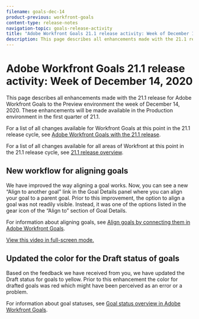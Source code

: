 ```yaml
---
filename: goals-dec-14
product-previous: workfront-goals
content-type: release-notes
navigation-topic: goals-release-activity
title: "Adobe Workfront Goals 21.1 release activity: Week of December 14, 2020"
description: This page describes all enhancements made with the 21.1 release for Adobe Workfront Goals to the Preview environment the week of December 14, 2020. These enhancements will be made available in the Production environment in the first quarter of 21.1.
---
```


# Adobe Workfront Goals 21.1 release activity:&nbsp;Week of December 14, 2020

This page describes all enhancements made with the 21.1 release for Adobe Workfront Goals to the Preview environment the week of December 14, 2020. These enhancements will be made available in the Production environment in the first quarter of 21.1.

For a list of all changes available for Workfront Goals at this point in the 21.1 release cycle, see [Adobe Workfront Goals with the 21.1 release](../../../../product-announcements/product-releases/goals-release-activity/goals-release-21-1.md).

For a list of all changes available for all areas of Workfront at this point in the 21.1 release cycle, see [21.1 release overview](../../../../product-announcements/product-releases/21.1-release-activity/21-1-release-overview.md).

## New workflow for aligning goals

We have improved the way aligning a goal works. Now, you can see a new “Align to another goal” link in the Goal Details panel where you can align your goal to a parent goal. Prior to this improvement, the option to align a goal was not readily visible. Instead, it was one of the options listed in the gear icon of the “Align to” section of Goal Details.

For information about aligning goals, see [Align goals by connecting them in Adobe Workfront Goals](../../../../workfront-goals/goal-alignment/align-goals-by-connecting-them.md).

<!--WRITER
<iframe class="vimeo-player_0" src="assets/492156053?" frameborder="0" allowfullscreen="1" width="560px" height="315px"></iframe>
-->

[View this video in full-screen mode.](https://vimeo.com/492156053/19a48b8339)

## Updated the color for the Draft status of goals

Based on the feedback we have received from you, we have updated the Draft status for goals to yellow. Prior to this enhancement the color for drafted goals was red which might have been perceived as an error or a problem.

For information about goal statuses, see [Goal status overview in Adobe Workfront Goals](../../../../workfront-goals/goal-management/goal-status-overview.md).
